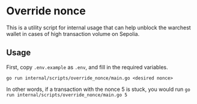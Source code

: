 # Override nonce

This is a utility script for internal usage that can help unblock the warchest wallet in cases of high transaction volume on Sepolia.

## Usage

First, copy `.env.example` as `.env`, and fill in the required variables.

`go run internal/scripts/override_nonce/main.go <desired nonce>`

In other words, if a transaction with the nonce 5 is stuck, you would run `go run internal/scripts/override_nonce/main.go 5`
